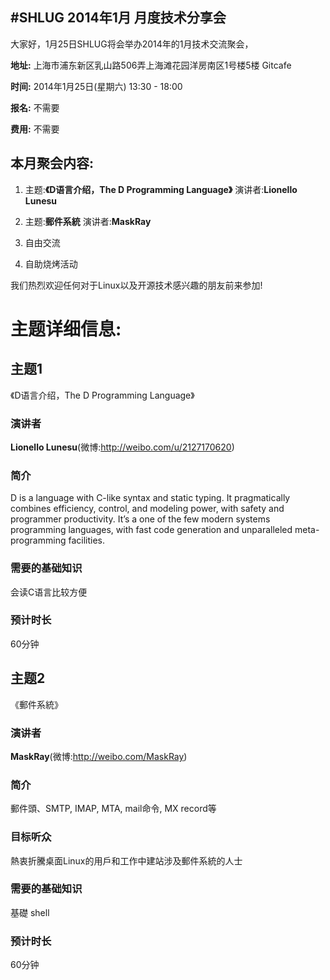 #SHLUG 2014年1月 月度技术分享会
--------------------------------------------------------------------------------
大家好，1月25日SHLUG将会举办2014年的1月技术交流聚会，

**地址:** 上海市浦东新区乳山路506弄上海滩花园洋房南区1号楼5楼 Gitcafe

**时间:** 2014年1月25日(星期六) 13:30 - 18:00

**报名:** 不需要

**费用:** 不需要

本月聚会内容:
---------------
1. 主题:**《D语言介绍，The D Programming Language》** 演讲者:**Lionello Lunesu**

2. 主题:**郵件系統** 演讲者:**MaskRay**

3. 自由交流

4. 自助烧烤活动

我们热烈欢迎任何对于Linux以及开源技术感兴趣的朋友前来参加!

# 主题详细信息:

## 主题1
《D语言介绍，The D Programming Language》

### 演讲者
**Lionello Lunesu**(微博:http://weibo.com/u/2127170620)

### 简介
D is a language with C-like syntax and static typing. It pragmatically combines efficiency, control, and modeling power, with safety and programmer productivity. It’s a one of the few modern systems programming languages, with fast code generation and unparalleled meta-programming facilities.

### 需要的基础知识
会读C语言比较方便

### 预计时长
60分钟

## 主题2
《郵件系統》

### 演讲者
**MaskRay**(微博:http://weibo.com/MaskRay)

### 简介
郵件頭、SMTP, IMAP, MTA, mail命令, MX record等

### 目标听众
熱衷折騰桌面Linux的用戶和工作中建站涉及郵件系統的人士

### 需要的基础知识
基礎 shell

### 预计时长
60分钟

